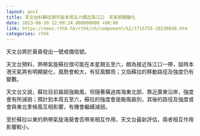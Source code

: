 ```yaml
---
layout: post
title: 天文台料蘇拉很可能本周五六頗近珠江口　天氣明顯變化
date: 2023-08-30 12:09:24.000000000 +08:00
link: https://news.rthk.hk/rthk/ch/component/k2/1715755-20230830.htm
categories: rthk
---
```


天文台將於黃昏發出一號戒備信號。

天文台預料，熱帶氣旋蘇拉很可能在本星期五至六，頗為接近珠江口一帶，屆時本港天氣將有明顯變化，風勢會較大，有狂風驟雨；又指蘇拉的移動路徑及強度仍有變數。

天文台又說，蘇拉目前屬超強颱風，但隨著橫過南海東北部、靠近廣東沿岸，強度會有所減弱；預計到本周五至六，蘇拉的強度會是颱風級別，其後的路徑及強度或會與東北季候風互相影響，有機會繼續減弱。

至於蘇拉以東的熱帶氣旋海葵會否帶來相互作用，天文台最新評估，兩者相互作用影響較小。
